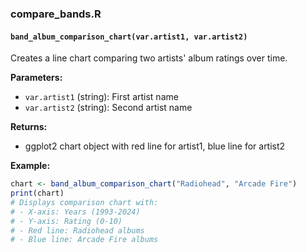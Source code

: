 ### compare_bands.R<!-- {docsify-ignore} -->

#### `band_album_comparison_chart(var.artist1, var.artist2)`

Creates a line chart comparing two artists' album ratings over time.

**Parameters:**

- `var.artist1` (string): First artist name
- `var.artist2` (string): Second artist name

**Returns:**

- ggplot2 chart object with red line for artist1, blue line for artist2

**Example:**

```r
chart <- band_album_comparison_chart("Radiohead", "Arcade Fire")
print(chart)
# Displays comparison chart with:
# - X-axis: Years (1993-2024)
# - Y-axis: Rating (0-10)
# - Red line: Radiohead albums
# - Blue line: Arcade Fire albums
```
